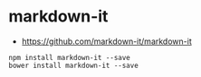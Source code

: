 # markdown-it

* https://github.com/markdown-it/markdown-it

```
npm install markdown-it --save
bower install markdown-it --save
```
